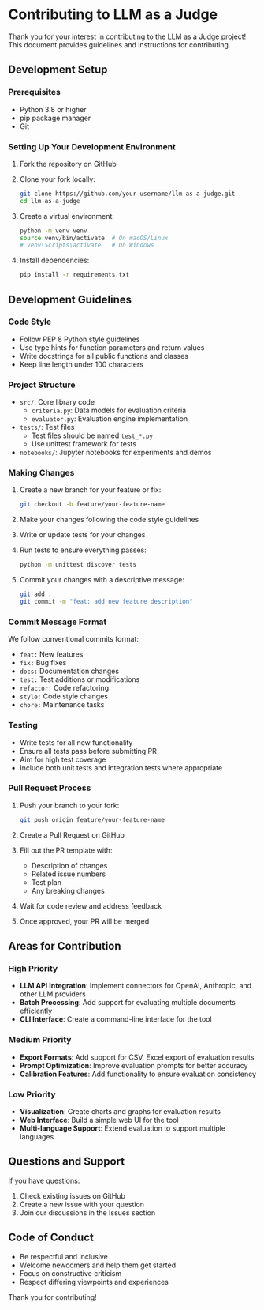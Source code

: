 # Contributing to LLM as a Judge

Thank you for your interest in contributing to the LLM as a Judge project! This document provides guidelines and instructions for contributing.

## Development Setup

### Prerequisites

- Python 3.8 or higher
- pip package manager
- Git

### Setting Up Your Development Environment

1. Fork the repository on GitHub
2. Clone your fork locally:
   ```bash
   git clone https://github.com/your-username/llm-as-a-judge.git
   cd llm-as-a-judge
   ```

3. Create a virtual environment:
   ```bash
   python -m venv venv
   source venv/bin/activate  # On macOS/Linux
   # venv\Scripts\activate   # On Windows
   ```

4. Install dependencies:
   ```bash
   pip install -r requirements.txt
   ```

## Development Guidelines

### Code Style

- Follow PEP 8 Python style guidelines
- Use type hints for function parameters and return values
- Write docstrings for all public functions and classes
- Keep line length under 100 characters

### Project Structure

- `src/`: Core library code
  - `criteria.py`: Data models for evaluation criteria
  - `evaluator.py`: Evaluation engine implementation
- `tests/`: Test files
  - Test files should be named `test_*.py`
  - Use unittest framework for tests
- `notebooks/`: Jupyter notebooks for experiments and demos

### Making Changes

1. Create a new branch for your feature or fix:
   ```bash
   git checkout -b feature/your-feature-name
   ```

2. Make your changes following the code style guidelines

3. Write or update tests for your changes

4. Run tests to ensure everything passes:
   ```bash
   python -m unittest discover tests
   ```

5. Commit your changes with a descriptive message:
   ```bash
   git add .
   git commit -m "feat: add new feature description"
   ```

### Commit Message Format

We follow conventional commits format:

- `feat:` New features
- `fix:` Bug fixes
- `docs:` Documentation changes
- `test:` Test additions or modifications
- `refactor:` Code refactoring
- `style:` Code style changes
- `chore:` Maintenance tasks

### Testing

- Write tests for all new functionality
- Ensure all tests pass before submitting PR
- Aim for high test coverage
- Include both unit tests and integration tests where appropriate

### Pull Request Process

1. Push your branch to your fork:
   ```bash
   git push origin feature/your-feature-name
   ```

2. Create a Pull Request on GitHub

3. Fill out the PR template with:
   - Description of changes
   - Related issue numbers
   - Test plan
   - Any breaking changes

4. Wait for code review and address feedback

5. Once approved, your PR will be merged

## Areas for Contribution

### High Priority

- **LLM API Integration**: Implement connectors for OpenAI, Anthropic, and other LLM providers
- **Batch Processing**: Add support for evaluating multiple documents efficiently
- **CLI Interface**: Create a command-line interface for the tool

### Medium Priority

- **Export Formats**: Add support for CSV, Excel export of evaluation results
- **Prompt Optimization**: Improve evaluation prompts for better accuracy
- **Calibration Features**: Add functionality to ensure evaluation consistency

### Low Priority

- **Visualization**: Create charts and graphs for evaluation results
- **Web Interface**: Build a simple web UI for the tool
- **Multi-language Support**: Extend evaluation to support multiple languages

## Questions and Support

If you have questions:

1. Check existing issues on GitHub
2. Create a new issue with your question
3. Join our discussions in the Issues section

## Code of Conduct

- Be respectful and inclusive
- Welcome newcomers and help them get started
- Focus on constructive criticism
- Respect differing viewpoints and experiences

Thank you for contributing!